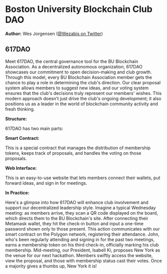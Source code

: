 # Boston University Blockchain Club DAO

**Author:** Wes Jorgensen ([@Wezabis on Twitter](https://twitter.com/Wezabis))

## 617DAO

Meet 617DAO, the central governance tool for the BU Blockchain Association. As a decentralized autonomous organization, 617DAO showcases our commitment to open decision-making and club growth. Through this model, every BU Blockchain Association member gets the chance to play a role in determining the club's direction. Our clear proposal system allows members to suggest new ideas, and our voting system ensures that the club's decisions truly represent our members' wishes. This modern approach doesn't just drive the club's ongoing development; it also positions us as a leader in the world of blockchain community activity and fresh thinking.

**Structure:**

617DAO has two main parts:

**Smart Contract:** 

This is a special contract that manages the distribution of membership tokens, keeps track of proposals, and handles the voting on those proposals.


**Web Interface:**

This is an easy-to-use website that lets members connect their wallets, put forward ideas, and sign in for meetings.

**In Practice:**

Here's a glimpse into how 617DAO will enhance club involvement and support our decentralized leadership style. Imagine a typical Wednesday meeting: as members arrive, they scan a QR code displayed on the board, which directs them to the BU Blockchain's site. After connecting their Metamask wallet, they hit the check-in button and input a one-time password shown only to those present. This action communicates with our smart contract on the Polygon network, registering their attendance. John, who's been regularly attending and signing in for the past two meetings, earns a membership token on his third check-in, officially marking his club membership. Mid-meeting, our President, Isabell Ki, proposes New York as the venue for our next hackathon. Members swiftly access the website, view the proposal, and those with membership status cast their votes. Once a majority gives a thumbs up, New York it is!

